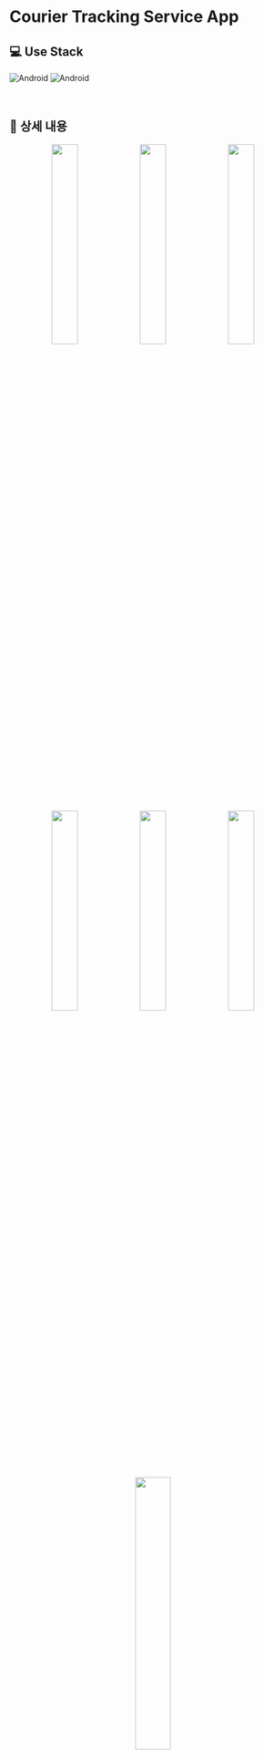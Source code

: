 # Courier Tracking Service App


## 💻 Use Stack 
<img alt="Android" src ="https://img.shields.io/badge/Android-3DDC84.svg?&style=for-the-badge&logo=Android&logoColor=white"/> <img alt="Android" src ="https://img.shields.io/badge/Kotlin-7F52FF.svg?&style=for-the-badge&logo=Kotlin&logoColor=white"/>

<br/>

## 📖 상세 내용

<div align="center">
  <img src="https://s3.us-west-2.amazonaws.com/secure.notion-static.com/27541bc4-7c79-42d2-83c1-231e9490f8a3/Screenshot_1629180090.png?X-Amz-Algorithm=AWS4-HMAC-SHA256&X-Amz-Content-Sha256=UNSIGNED-PAYLOAD&X-Amz-Credential=AKIAT73L2G45EIPT3X45%2F20220422%2Fus-west-2%2Fs3%2Faws4_request&X-Amz-Date=20220422T033945Z&X-Amz-Expires=86400&X-Amz-Signature=943dbce773dddd645921aed93e2937de918a6ad7039ce803ae7e6c2972d843cf&X-Amz-SignedHeaders=host&response-content-disposition=filename%20%3D%22Screenshot_1629180090.png%22&x-id=GetObject" width="30%" >
  <img src="https://s3.us-west-2.amazonaws.com/secure.notion-static.com/a666d2f6-5da1-452a-9b99-ef13c83816aa/Screenshot_1629180123.png?X-Amz-Algorithm=AWS4-HMAC-SHA256&X-Amz-Content-Sha256=UNSIGNED-PAYLOAD&X-Amz-Credential=AKIAT73L2G45EIPT3X45%2F20220422%2Fus-west-2%2Fs3%2Faws4_request&X-Amz-Date=20220422T033948Z&X-Amz-Expires=86400&X-Amz-Signature=9fbb1d61603e917aed45ba629ce89773bc6ae368f169cf6a319b432954ab3349&X-Amz-SignedHeaders=host&response-content-disposition=filename%20%3D%22Screenshot_1629180123.png%22&x-id=GetObject" width="30%" >
  <img src="https://s3.us-west-2.amazonaws.com/secure.notion-static.com/252a2dec-8ddc-4c0d-bb8d-632788b13ae9/Screenshot_1629180170.png?X-Amz-Algorithm=AWS4-HMAC-SHA256&X-Amz-Content-Sha256=UNSIGNED-PAYLOAD&X-Amz-Credential=AKIAT73L2G45EIPT3X45%2F20220422%2Fus-west-2%2Fs3%2Faws4_request&X-Amz-Date=20220422T033950Z&X-Amz-Expires=86400&X-Amz-Signature=1f959755c5ab0d44b90a5f7a3b9a1142e132769d749b1f1b65b2e512a8ac1d3f&X-Amz-SignedHeaders=host&response-content-disposition=filename%20%3D%22Screenshot_1629180170.png%22&x-id=GetObject" width="30%" >
</div>

<div align="center">
  <img src="https://s3.us-west-2.amazonaws.com/secure.notion-static.com/f06136ef-62d1-42db-b202-0121bee8c639/Screenshot_1629180198.png?X-Amz-Algorithm=AWS4-HMAC-SHA256&X-Amz-Content-Sha256=UNSIGNED-PAYLOAD&X-Amz-Credential=AKIAT73L2G45EIPT3X45%2F20220422%2Fus-west-2%2Fs3%2Faws4_request&X-Amz-Date=20220422T034022Z&X-Amz-Expires=86400&X-Amz-Signature=c63de815db22e87828cb0b822d0c8337565b0828ddc83e9ec6afa4bc317305da&X-Amz-SignedHeaders=host&response-content-disposition=filename%20%3D%22Screenshot_1629180198.png%22&x-id=GetObject" width="30%" >
  <img src="https://s3.us-west-2.amazonaws.com/secure.notion-static.com/017b28b2-c9d5-43d4-9907-47b132756fc2/Screenshot_1629180182.png?X-Amz-Algorithm=AWS4-HMAC-SHA256&X-Amz-Content-Sha256=UNSIGNED-PAYLOAD&X-Amz-Credential=AKIAT73L2G45EIPT3X45%2F20220422%2Fus-west-2%2Fs3%2Faws4_request&X-Amz-Date=20220422T034024Z&X-Amz-Expires=86400&X-Amz-Signature=ec4a091db5e1af17c834f940abf72bb9afa8c05b97d5ab3ed3b30fe31e265ff3&X-Amz-SignedHeaders=host&response-content-disposition=filename%20%3D%22Screenshot_1629180182.png%22&x-id=GetObject" width="30%" >
  <img src="https://s3.us-west-2.amazonaws.com/secure.notion-static.com/4aa9f3d2-2489-44d8-aba9-b08787d0a592/Screenshot_1629180205.png?X-Amz-Algorithm=AWS4-HMAC-SHA256&X-Amz-Content-Sha256=UNSIGNED-PAYLOAD&X-Amz-Credential=AKIAT73L2G45EIPT3X45%2F20220422%2Fus-west-2%2Fs3%2Faws4_request&X-Amz-Date=20220422T034026Z&X-Amz-Expires=86400&X-Amz-Signature=c077c3163e44776e0d8e7d05f29e09f1d344ebd94928c152bb6fb4557f117f6e&X-Amz-SignedHeaders=host&response-content-disposition=filename%20%3D%22Screenshot_1629180205.png%22&x-id=GetObject" width="30%" >
</div>

<div align="center">
  <img src="https://s3.us-west-2.amazonaws.com/secure.notion-static.com/012c81f7-395a-487f-aa02-ac6e3e0d050a/ezgif.com-gif-maker.gif?X-Amz-Algorithm=AWS4-HMAC-SHA256&X-Amz-Content-Sha256=UNSIGNED-PAYLOAD&X-Amz-Credential=AKIAT73L2G45EIPT3X45%2F20220422%2Fus-west-2%2Fs3%2Faws4_request&X-Amz-Date=20220422T034043Z&X-Amz-Expires=86400&X-Amz-Signature=7854726c2de1a48fc8ee83662720da0d30f7503f959a5209b122bca8fdf9f736&X-Amz-SignedHeaders=host&response-content-disposition=filename%20%3D%22ezgif.com-gif-maker.gif%22&x-id=GetObject" width="35%" >
</div>

<br/>
<br/>

> 🍽️ 해당 프로젝트는 **Fastcampus 의  Android with Kotlin - Advanced(part5) - Courier Tracking Service App 강의**를 보며 진행한 프로젝트입니다.

<br/>
<br/>


## 🛠️ 사용기술 및 라이브러리

- Jetpack Navigation
- Koin
- Room
- WorkManager

<br/>
<br/>


## 📱 구현한 기능

- MVP design pattern
- API 에서 제공하는 택배사 목록을 불러올 수 있다.
- 운송장 번호를 통해 택배 정보를 저장할 수 있다.
- 운송장 번호에 따른 택배사를 자동으로 선택해준다.
- 클립보드에 있는 운송장 번호를 자동으로 추가해준다.
- 저장된 정보 별 배송 정보를 확인할 수 있다.
- 상세 배송 정보 내역을 조회할 수 있다.
- 매일 특정 시간에 배송 출발한 택배를 알려준다.

<br/>
<br/>


## 🙏 요청 API

 - 스마트 택배 API [ KR_URL ]

<br/>
<br/>

## 📋 앱 구조

  <img src="https://s3.us-west-2.amazonaws.com/secure.notion-static.com/e6b3197b-43fb-426c-a593-0b765f1cb16e/map.png?X-Amz-Algorithm=AWS4-HMAC-SHA256&X-Amz-Content-Sha256=UNSIGNED-PAYLOAD&X-Amz-Credential=AKIAT73L2G45EIPT3X45%2F20220422%2Fus-west-2%2Fs3%2Faws4_request&X-Amz-Date=20220422T033414Z&X-Amz-Expires=86400&X-Amz-Signature=20512638baed4b5fbe008cdb43cd1d169b4edecf441efe21fd4208d9417174c6&X-Amz-SignedHeaders=host&response-content-disposition=filename%20%3D%22map.png%22&x-id=GetObject" width="100%" >

<br/>
<br/>

## 💡 참고한 문서

- 스마트택배 배송조회 API Doc [ [KR_URL](https://info.sweettracker.co.kr/apidoc) ]
- Chip [ [EN_URL](https://material.io/components/chips) ]
- Copy and Paste [ [EN_URL](https://developer.android.com/guide/topics/text/copy-paste) ]
- Schedule tasks with WorkManager [ [EN_URL](https://developer.android.com/topic/libraries/architecture/workmanager) ]
- WorkManager의 CoroutineWorker의 스레딩 [ [EN_URL](https://developer.android.com/topic/libraries/architecture/workmanager/advanced/coroutineworker) ]
- 안드로이드의 익숙한 BaseXXX class를 알아보고, 설계의 중요성을 알아보자 [ [KR_URL](https://thdev.tech/kotlin/2020/12/08/kotlin_effective_14/) ]


<br/>
<br/>

